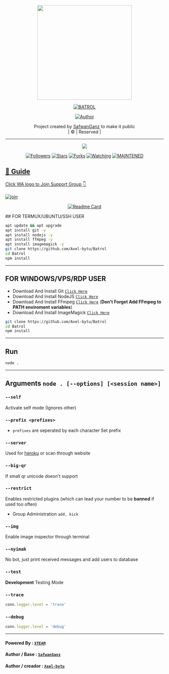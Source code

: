 <div align="center">
  <img border-radius: 15px src="https://avatars.githubusercontent.com/u/67726326?v=4" width="300" height="300"/>
  <p align="center">
<a href="#"><img title="BATROL" src="https://img.shields.io/badge/Batrol-green?colorA=%23ff0000&colorB=%23017e40&style=for-the-badge"></a>
</p>
  <p align="center">
<a href="https://github.com/farhan-dqz"><img title="Author" src="https://img.shields.io/badge/Author-Axelbytu/Alien2?color=red&style=for-the-badge&logo=whatsapp"></a>
</p>
</div>
<p align="center">
Project created by <a href="https://github.com/farhan-dqz">SafwanGanz</a> to make it public
    <br>
       | © |
        Reserved |
    <br> 
</p>

----

  <p align="center">
  <a href="httsp://github.com/farhan-dqz/JulieMwol">
    <img src="https://img.shields.io/github/repo-size/SafwanGanz/Alien-Alfa2?color=green&label=Repo%20total%20size&style=plastic">
<p align="center">
<a href="https://github.com/SafwanGanz/followers"><img title="Followers" src="https://img.shields.io/github/followers/SafwanGanz?color=blue&style=flat-square"></a>
<a href="https://github.com/SafwanGanz//stargazers/"><img title="Stars" src="https://img.shields.io/github/stars/SafwanGanz/Alien-Alfa2?color=blue&style=flat-square"></a>
<a href="https://github.com/SafwanGanz/Alien-Alfa2/network/members"><img title="Forks" src="https://img.shields.io/github/forks/fSafwanGanz/Alien-Alfa2?color=blue&style=flat-square"></a>
<a href="https://github.com/SafwanGanz/Alien-Alfa2/watchers"><img title="Watching" src="https://img.shields.io/github/watchers/SafwanGanz/Alien-Alfa2?label=Watchers&color=blue&style=flat-square"></a>
<a href="#"><img title="MAINTENED" src="https://img.shields.io/badge/UNMAINTENED-YES-blue.svg"</a>
</p>

## 📢 Guide
Click WA logo to Join Support Group 👇
    <br>
<br>
  [![join](https://github.com/Alien-alfa2/PublicBot/blob/main/wlogo.svg.png)](https://chat.whatsapp.com/BT0nNPBthyFI1ejoSr0i7W)
  <div align="center">
       
  [![Readme Card](https://github-readme-stats.vercel.app/api/pin/?username=SafwanGanz&repo=Alien-Alfa2t&theme=nightowl)](https://github.com/SafwanGanz/Alien-Alfa2)
  </div>
## FOR TERMUX/UBUNTU/SSH USER

```bash
apt update && apt upgrade
apt install git -y
apt install nodejs -y
apt install ffmpeg -y
apt install imagemagick -y
git clone https://github.com/Axel-bytu/Batrol
cd Batrol
npm install
```

---------

## FOR WINDOWS/VPS/RDP USER

* Download And Install Git [`Click Here`](https://git-scm.com/downloads)
* Download And Install NodeJS [`Click Here`](https://nodejs.org/en/download)
* Download And Install FFmpeg [`Click Here`](https://ffmpeg.org/download.html) (**Don't Forget Add FFmpeg to PATH enviroment variables**)
* Download And Install ImageMagick [`Click Here`](https://imagemagick.org/script/download.php)

```bash
git clone https://github.com/Axel-bytu/Batrol
cd Batrol
npm install
```

---------

## Run

```bash
node .
```

---------

## Arguments `node . [--options] [<session name>]`

### `--self`

Activate self mode (Ignores other)

### `--prefix <prefixes>`

* `prefixes` are seperated by each character
Set prefix

### `--server`

Used for [heroku](https://heroku.com/) or scan through website

### `--big-qr`

If small qr unicode doesn't support

### `--restrict`

Enables restricted plugins (which can lead your number to be **banned** if used too often)

* Group Administration `add, kick`

### `--img`

Enable image inspector through terminal

### `--nyimak`

No bot, just print received messages and add users to database

### `--test`

**Development** Testing Mode

### `--trace`

```js
conn.logger.level = 'trace'
```

### `--debug`

```js
conn.logger.level = 'debug'
```

---------

#### Powered By : [`XTEAM`](https://api.xteam.xyz)

#### Author / Base : [`SafwanGanz`](https://github.com/SafwanGanz)

#### Author / creador : [`Axel-bytu`](https://github.com/Axel-bytu)
